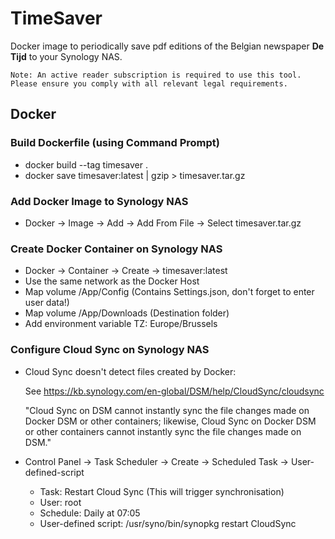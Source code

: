 # TimeSaver

Docker image to periodically save pdf editions of the Belgian newspaper **De Tijd** to your Synology NAS.

`Note: An active reader subscription is required to use this tool. Please ensure you comply with all relevant legal requirements.`

## Docker

### Build Dockerfile (using Command Prompt)

- docker build --tag timesaver .
- docker save timesaver:latest | gzip > timesaver.tar.gz

### Add Docker Image to Synology NAS

- Docker -> Image -> Add -> Add From File -> Select timesaver.tar.gz

### Create Docker Container on Synology NAS

- Docker -> Container -> Create -> timesaver:latest
- Use the same network as the Docker Host
- Map volume /App/Config (Contains Settings.json, don't forget to enter user data!)
- Map volume /App/Downloads (Destination folder)
- Add environment variable TZ: Europe/Brussels

### Configure Cloud Sync on Synology NAS

- Cloud Sync doesn't detect files created by Docker:

	See https://kb.synology.com/en-global/DSM/help/CloudSync/cloudsync

	"Cloud Sync on DSM cannot instantly sync the file changes made on Docker DSM or other containers; likewise, Cloud Sync on Docker DSM or other containers cannot instantly sync the file changes made on DSM."

- Control Panel -> Task Scheduler -> Create -> Scheduled Task -> User-defined-script
	- Task: Restart Cloud Sync (This will trigger synchronisation)
	- User: root
	- Schedule: Daily at 07:05
	- User-defined script: /usr/syno/bin/synopkg restart CloudSync
